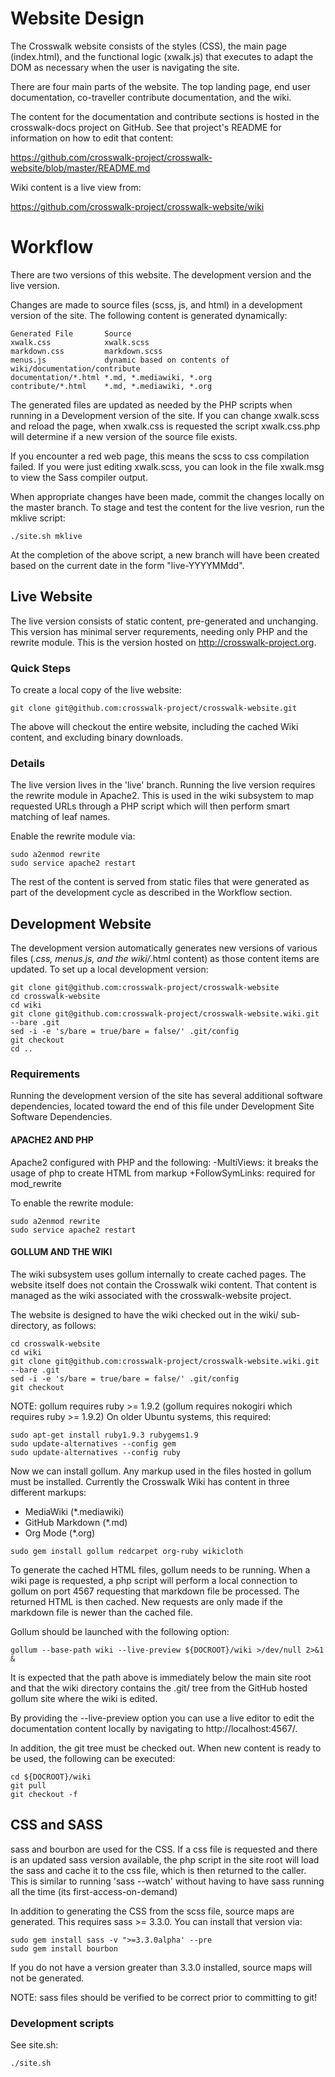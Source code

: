 # Website Design
The Crosswalk website consists of the styles (CSS), the main page
(index.html), and the functional logic (xwalk.js) that executes to
adapt the DOM as necessary when the user is navigating the site.

There are four main parts of the website. The top landing page,
end user documentation, co-traveller contribute documentation, and
the wiki.

The content for the documentation and contribute sections is hosted 
in the crosswalk-docs project on GitHub. See that project's
README for information on how to edit that content:

https://github.com/crosswalk-project/crosswalk-website/blob/master/README.md

Wiki content is a live view from:

https://github.com/crosswalk-project/crosswalk-website/wiki

# Workflow
There are two versions of this website. The development version
and the live version.

Changes are made to source files (scss, js, and html) in a development 
version of the site. The following content is generated dynamically:

```
Generated File       Source
xwalk.css            xwalk.scss
markdown.css         markdown.scss
menus.js             dynamic based on contents of wiki/documentation/contribute
documentation/*.html *.md, *.mediawiki, *.org
contribute/*.html    *.md, *.mediawiki, *.org
```

The generated files are updated as needed by the PHP scripts when
running in a Development version of the site. If you can change xwalk.scss and
reload the page, when xwalk.css is requested the script xwalk.css.php will determine
if a new version of the source file exists.

If you encounter a red web page, this means the scss to css compilation
failed. If you were just editing xwalk.scss, you can look in the file xwalk.msg to 
view the Sass compiler output.

When appropriate changes have been made, commit the changes locally on the master branch.
To stage and test the content for the live vesrion, run the mklive script:
```
./site.sh mklive
```
At the completion of the above script, a new branch will have been created based on
the current date in the form "live-YYYYMMdd".

## Live Website
The live version consists of static content, pre-generated and
unchanging. This version has minimal server requrements, needing
only PHP and the rewrite module. This is the version hosted on
http://crosswalk-project.org.

### Quick Steps
To create a local copy of the live website:
```
git clone git@github.com:crosswalk-project/crosswalk-website.git
```
The above will checkout the entire website, including the cached
Wiki content, and excluding binary downloads.

### Details
The live version lives in the 'live' branch. Running the live
version requires the rewrite module in Apache2. This is used
in the wiki subsystem to map requested URLs through a PHP
script which will then perform smart matching of leaf names.

Enable the rewrite module via:

```
sudo a2enmod rewrite
sudo service apache2 restart
```

The rest of the content is served from static files that were
generated as part of the development cycle as described in the Workflow
section.

## Development Website

The development version automatically generates new versions
of various files (*.css, menus.js, and the wiki/*.html content)
as those content items are updated. To set up a local development
version:

```
git clone git@github.com:crosswalk-project/crosswalk-website
cd crosswalk-website
cd wiki
git clone git@github.com:crosswalk-project/crosswalk-website.wiki.git --bare .git
sed -i -e 's/bare = true/bare = false/' .git/config
git checkout
cd ..
```

### Requirements
Running the development version of the site has several additional
software dependencies, located toward the end of this file under
Development Site Software Dependencies.

#### APACHE2 AND PHP

Apache2 configured with PHP and the following:
  -MultiViews: it breaks the usage of php to create HTML from markup
  +FollowSymLinks: required for mod_rewrite

To enable the rewrite module:

```
sudo a2enmod rewrite
sudo service apache2 restart
```

#### GOLLUM AND THE WIKI

The wiki subsystem uses gollum internally to create cached pages.
The website itself does not contain the Crosswalk wiki content.
That content is managed as the wiki associated with the
crosswalk-website project.

The website is designed to have the wiki checked out in the wiki/
sub-directory, as follows:

```
cd crosswalk-website
cd wiki
git clone git@github.com:crosswalk-project/crosswalk-website.wiki.git --bare .git
sed -i -e 's/bare = true/bare = false/' .git/config
git checkout
```

NOTE:
gollum requires ruby >= 1.9.2 (gollum requires nokogiri which requires
ruby >= 1.9.2) On older Ubuntu systems, this required:

```
sudo apt-get install ruby1.9.3 rubygems1.9
sudo update-alternatives --config gem
sudo update-alternatives --config ruby
```

Now we can install gollum. Any markup used in the files hosted in gollum
must be installed. Currently the Crosswalk Wiki has content in three
different markups:

* MediaWiki (*.mediawiki)
* GitHub Markdown (*.md)
* Org Mode (*.org)

```
sudo gem install gollum redcarpet org-ruby wikicloth
```

To generate the cached HTML files, gollum needs to be running. When a
wiki page is requested, a php script will perform a local connection to
gollum on port 4567 requesting that markdown file be processed. The
returned HTML is then cached. New requests are only made if the markdown
file is newer than the cached file.

Gollum should be launched with the following option:

```
gollum --base-path wiki --live-preview ${DOCROOT}/wiki >/dev/null 2>&1 &
```

It is expected that the path above is immediately below the main site
root and that the wiki directory contains the .git/ tree from the GitHub
hosted gollum site where the wiki is edited.

By providing the --live-preview option you can use a live editor to edit
the documentation content locally by navigating to http://localhost:4567/.

In addition, the git tree must be checked out. When new content is ready
to be used, the following can be executed:

```
cd ${DOCROOT}/wiki
git pull
git checkout -f
```

## CSS and SASS

sass and bourbon are used for the CSS. If a css file is requested and
there is an updated sass version available, the php script in the site
root will load the sass and cache it to the css file, which is then
returned to the caller. This is similar to running 'sass --watch'
without having to have sass running all the time (its
first-access-on-demand)

In addition to generating the CSS from the scss file, source maps are
generated. This requires sass >= 3.3.0. You can install that version
via:

```
sudo gem install sass -v ">=3.3.0alpha' --pre
sudo gem install bourbon
```

If you do not have a version greater than 3.3.0 installed, source maps
will not be generated.

NOTE:
sass files should be verified to be correct prior to committing to git!


### Development scripts

See site.sh:
```
./site.sh
```
